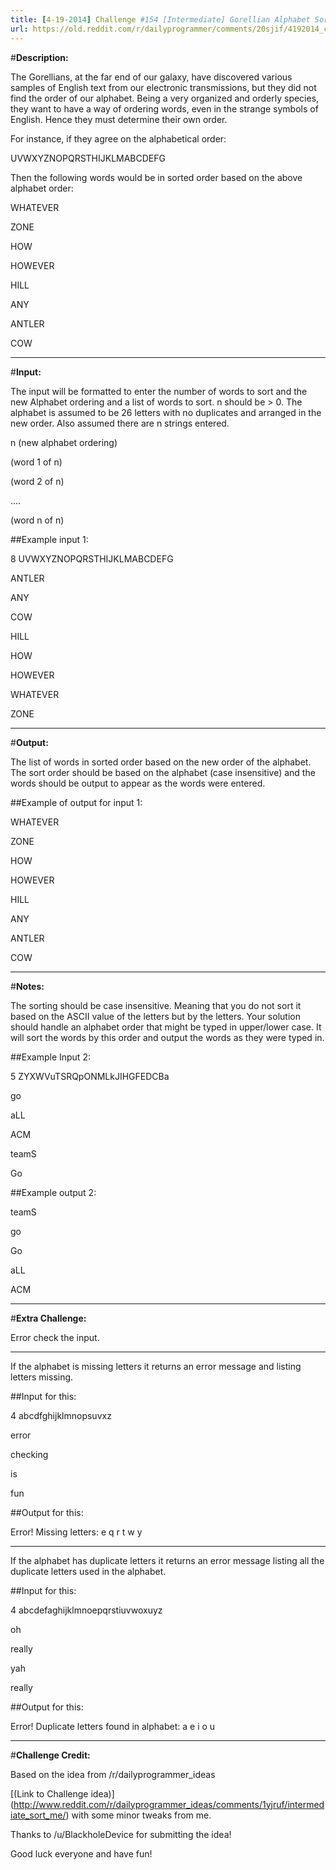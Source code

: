 ```yaml
---
title: [4-19-2014] Challenge #154 [Intermediate] Gorellian Alphabet Sort
url: https://old.reddit.com/r/dailyprogrammer/comments/20sjif/4192014_challenge_154_intermediate_gorellian/
---
```


#**Description:**


The Gorellians, at the far end of our galaxy, have discovered various samples of English text from our electronic transmissions, but they did not find the order of our alphabet. Being a very organized and orderly species, they want to have a way of ordering words, even in the strange symbols of English. Hence they must determine their own order.  


For instance, if they agree on the alphabetical order:  


UVWXYZNOPQRSTHIJKLMABCDEFG  


Then the following words would be in sorted order based on the above alphabet order:  


WHATEVER

ZONE

HOW

HOWEVER

HILL

ANY

ANTLER

COW

***
#**Input:**


The input will be formatted to enter the number of words to sort and the new Alphabet ordering and a list of words to sort. n should be > 0. The alphabet is assumed to be 26 letters with no duplicates and arranged in the new order. Also assumed there are n strings entered.


n (new alphabet ordering)

(word 1 of n)

(word 2 of n)

....

(word n of n)


##Example input 1:


8 UVWXYZNOPQRSTHIJKLMABCDEFG

ANTLER

ANY

COW

HILL

HOW

HOWEVER

WHATEVER

ZONE

***
#**Output:**


The list of words in sorted order based on the new order of the alphabet. The sort order should be based on the alphabet (case insensitive) and the words should be output to appear as the words were entered.

##Example of output for input 1:


WHATEVER

ZONE

HOW

HOWEVER

HILL

ANY

ANTLER

COW

***
#**Notes:**


The sorting should be case insensitive. Meaning that you do not sort it based on the ASCII value of the letters but by the letters. Your solution should handle an alphabet order that might be typed in upper/lower case. It will sort the words by this order and output the words as they were typed in.


##Example Input 2:


5 ZYXWVuTSRQpONMLkJIHGFEDCBa

go

aLL

ACM

teamS

Go


##Example output 2:


teamS

go

Go

aLL

ACM

***
#**Extra Challenge:**

Error check the input.


***
If the alphabet is missing letters it returns an error message and listing letters missing.


##Input for this:


4 abcdfghijklmnopsuvxz

error

checking

is

fun


##Output for this:


Error! Missing letters: e q r t w y

***
If the alphabet has duplicate letters it returns an error message listing all the duplicate letters used in the alphabet.


##Input for this:


4 abcdefaghijklmnoepqrstiuvwoxuyz

oh

really

yah

really


##Output for this:


Error! Duplicate letters found in alphabet: a e i o u

***
#**Challenge Credit:**


Based on the idea from /r/dailyprogrammer_ideas 

[(Link to Challenge idea)] (http://www.reddit.com/r/dailyprogrammer_ideas/comments/1yjruf/intermediate_sort_me/)
with some minor tweaks from me.


Thanks to /u/BlackholeDevice for submitting the idea!


Good luck everyone and have fun!
